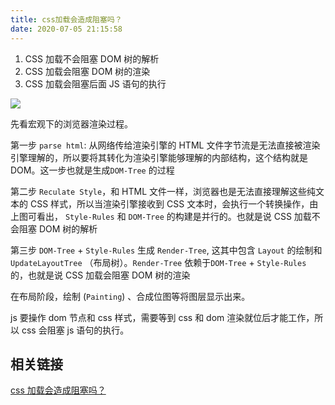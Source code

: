 ```yaml
---
title: css加载会造成阻塞吗？
date: 2020-07-05 21:15:58
---
```


1. CSS 加载不会阻塞 DOM 树的解析
2. CSS 加载会阻塞 DOM 树的渲染
3. CSS 加载会阻塞后面 JS 语句的执行

![](https://gitee.com/alvin0216/cdn/raw/master/img/browser/render.png)

先看宏观下的浏览器渲染过程。

第一步 `parse html`: 从网络传给渲染引擎的 HTML 文件字节流是无法直接被渲染引擎理解的，所以要将其转化为渲染引擎能够理解的内部结构，这个结构就是 DOM。这一步也就是生成`DOM-Tree` 的过程

第二步 `Reculate Style`，和 HTML 文件一样，浏览器也是无法直接理解这些纯文本的 CSS 样式，所以当渲染引擎接收到 CSS 文本时，会执行一个转换操作，由上图可看出， `Style-Rules` 和 `DOM-Tree` 的构建是并行的。也就是说 <span class='orange'> CSS 加载不会阻塞 DOM 树的解析</span>

第三步 `DOM-Tree` + `Style-Rules` 生成 `Render-Tree`, 这其中包含 `Layout` 的绘制和 `UpdateLayoutTree` （布局树）。`Render-Tree` 依赖于`DOM-Tree` + `Style-Rules` 的，也就是说 <span class='orange'>CSS 加载会阻塞 DOM 树的渲染</span>

在布局阶段，绘制 (`Painting`) 、合成位图等将图层显示出来。

js 要操作 dom 节点和 css 样式，需要等到 css 和 dom 渲染就位后才能工作，所以 css 会阻塞 js 语句的执行。

<h2>相关链接</h2>

[css 加载会造成阻塞吗？](https://juejin.im/post/5b88ddca6fb9a019c7717096)

<!--

## HTML 的解析

第一步 parse html，从网络传给渲染引擎的 HTML 文件字节流是无法直接被渲染引擎理解的，所以要将其转化为渲染引擎能够理解的内部结构，这个结构就是 DOM。

- 通过分词器将字节流转换为 Token
- 需要将 Token 解析为 DOM 节点
- 并将 DOM 节点添加到 DOM 树中。

## CSS 样式计算

第二步 Reculate Style， 样式计算的目的是为了计算出 DOM 节点中每个元素的具体样式，这个阶段大体可分为三步来完成。

<span class='orange'>1. 把 CSS 转换为浏览器能够理解的结构</span>

和 HTML 文件一样，浏览器也是无法直接理解这些纯文本的 CSS 样式，所以当渲染引擎接收到 CSS 文本时，会执行一个转换操作，

将 link 引用的外部 CSS 文件、 style 标记内的 CSS、元素的 style 属性内嵌的 CSS 转换为浏览器可以理解的结构——styleSheets。

<span class='orange'>2. 转换样式表中的属性值，使其标准化</span>


 -->
